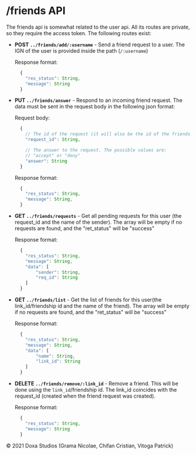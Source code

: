# /friends API

The friends api is somewhat related to the user api. All its routes are private, so they require the access token. The following routes exist:

-   **POST `../friends/add/:username`** - Send a friend request to a user. The IGN of the user is provided inside the path (`/:username`)

    Response format:

    ```js
      {
        "res_status": String,
        "message": String
      }
    ```

-   **PUT `../friends/answer`** - Respond to an incoming friend request. The data must be sent in the request body in the following json format:

    Request body:

    ```js
      {
        // The id of the request (it will also be the id of the friendship, if the request is accepted)
        "request_id": String,

        // The answer to the request. The possible values are:
        // "accept" or "deny"
        "answer": String
      }
    ```

    Response format:

    ```js
      {
        "res_status": String,
        "message": String,
      }
    ```

-   **GET `../friends/requests`** - Get all pending requests for this user (the request_id and the name of the sender). The array will be empty if no requests are found, and the "ret_status" will be "success"

    Response format:

    ```js
      {
        "res_status": String,
        "message": String,
        "data": [
            "sender": String,
            "req_id": String
        ]
      }
    ```

-   **GET `../friends/list`** - Get the list of friends for this user(the link_id/friendship id and the name of the friend). The array will be empty if no requests are found, and the "ret_status" will be "success"

    Response format:

    ```js
      {
        "res_status": String,
        "message": String,
        "data": [
            "name": String,
            "link_id": String
        ]
      }
    ```

-   **DELETE `../friends/remove/:link_id`** - Remove a friend. This will be done using the `link_id`/friendship id. The link_id coincides with the request_id (created when the friend request was created).

    Response format:

    ```js
      {
        "res_status": String,
        "message": String
      }
    ```

© 2021 Doxa Studios (Grama Nicolae, Chifan Cristian, Vitoga Patrick)
